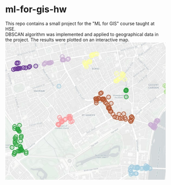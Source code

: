 # ml-for-gis-hw
This repo contains a small project for the "ML for GIS" course taught at HSE.\
DBSCAN algorithm was implemented and applied to geographical data in the project. The results were plotted on an interactive map.\
![alt text](map.jpg)
